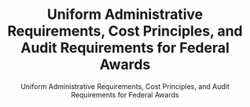 ---
layout: resources-landing
title: "Uniform Administrative Requirements, Cost Principles, and Audit Requirements for Federal Awards"
subtitle: "Uniform Administrative Requirements, Cost Principles, and Audit Requirements for Federal Awards"
filters: federal-financial-assistance uniform-guidance guidance 2014
external_url: https://www.govinfo.gov/content/pkg/FR-2013-12-26/pdf/2013-30465.pdf
---